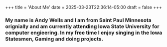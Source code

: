 +++
title = 'About Me'
date = 2025-03-23T22:36:14-05:00
draft = false
+++

### My name is Andy Wells and I am from Saint Paul Minnesota orignially and am currently attending Iowa State University for computer engieering. In my free time I enjoy singing in the Iowa Statesmen, Gaming and doing projects.
